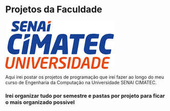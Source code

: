 # Projetos da Faculdade
![imagem](/fotos/cimateclogo.png)

Aqui irei postar os projetos de programação que irei fazer ao longo do meu curso de Engenharia da Computação na Universidade SENAI CIMATEC.

<H3>Irei organizar tudo por semestre e pastas  por projeto para ficar o mais organizado possivel</H3>

